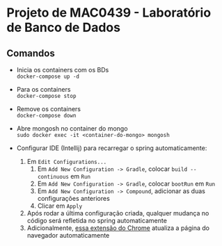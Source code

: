 # Projeto de MAC0439 - Laboratório de Banco de Dados

## Comandos
* Inicia os containers com os BDs\
`docker-compose up -d`

* Para os containers\
`docker-compose stop`

* Remove os containers\
`docker-compose down`

* Abre mongosh no container do mongo\
`sudo docker exec -it <container-do-mongo> mongosh`

* Configurar IDE (Intellij) para recarregar o spring automaticamente:
  1. Em `Edit Configurations...`
     1. Em `Add New Configuration -> Gradle`, colocar `build --continuous` em `Run`
     2. Em `Add New Configuration -> Gradle`, colocar `bootRun` em `Run`
     3. Em `Add New Configuration -> Compound`, adicionar as duas configurações anteriores
     4. Clicar em `Apply`
  2. Após rodar a última configuração criada, qualquer mudança no código será refletida no spring automaticamente
  3. Adicionalmente, [essa extensão do Chrome](https://chrome.google.com/webstore/detail/livereload/jnihajbhpnppcggbcgedagnkighmdlei) atualiza a página do navegador automaticamente

